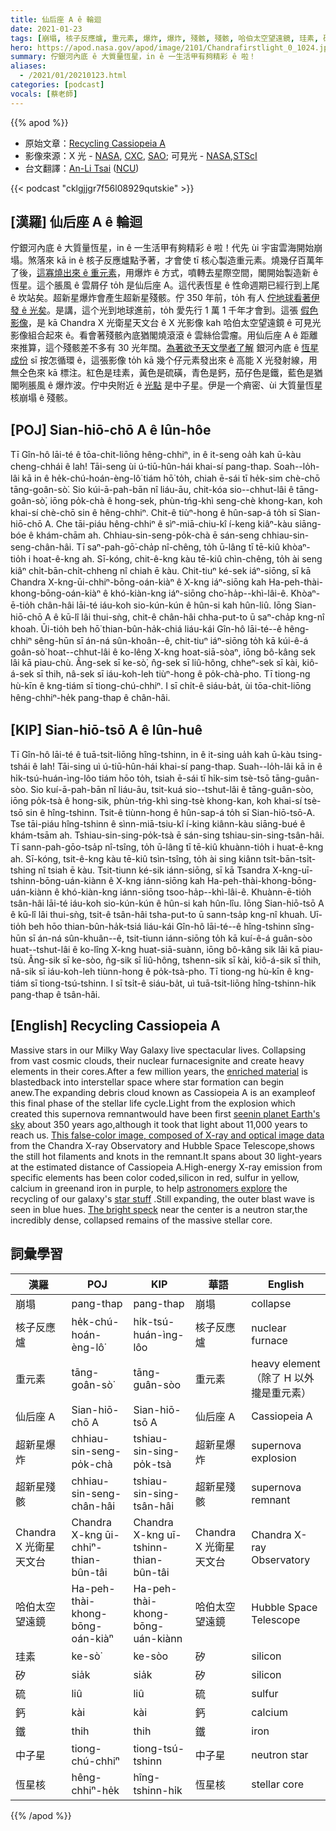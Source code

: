 ```yaml
---
title: 仙后座 A ê 輪迴
date: 2021-01-23
tags: [崩塌, 核子反應爐, 重元素, 爆炸, 爆炸, 殘骸, 殘骸, 哈伯太空望遠鏡, 珪素, 矽, 硫, 鈣, 中子星, 恆星核]
hero: https://apod.nasa.gov/apod/image/2101/Chandrafirstlight_0_1024.jpg
summary: 佇銀河內底 ê 大質量恆星，in ê 一生活甲有夠精彩 ê 啦！
aliases:
  - /2021/01/20210123.html
categories: [podcast]
vocals: [蔡老師]
---
```


{{% apod %}}

- 原始文章：[Recycling Cassiopeia A](https://apod.nasa.gov/apod/ap210123.html)
- 影像來源：X 光 - [NASA](https://www.nasa.gov/), [CXC](http://chandra.harvard.edu/), [SAO](http://chandra.harvard.edu/); 可見光 - [NASA,STScI](http://www.stsci.edu/)
- 台文翻譯：[An-Li Tsai](mailto:thianbun.taigi@gmail.com) ([NCU](https://www.astro.ncu.edu.tw))

{{< podcast "cklgjjgr7f56l08929qutskie" >}}

## [漢羅] 仙后座 A ê 輪迴

佇銀河內底 ê 大質量恆星，in ê 一生活甲有夠精彩 ê 啦！代先 ùi 宇宙雲海開始崩塌。煞落來 kā in ê 核子反應爐點予著，才會使 tī 核心製造重元素。燒幾仔百萬年了後，[這寡燒出來 ê 重元素](https://apod.nasa.gov/apod/ap190801.html)，用爆炸 ê 方式，噴轉去星際空間，閣開始製造新 ê 恆星。這个脹風 ê 雲屑仔 to̍h 是仙后座 A。這代表恆星 ê 性命週期已經行到上尾 ê 坎站矣。超新星爆炸會產生超新星殘骸。佇 350 年前，to̍h 有人 [佇地球看著伊發 ê 光矣](http://spider.seds.org/spider/Vars/casA.html)。是講，這个光到地球進前，to̍h 愛先行 1 萬 1 千年才會到。這張 [假色影像](https://www.nasa.gov/mission_pages/chandra/images/the-latest-look-at-first-light-from-chandra.html)，是 kā Chandra X 光衛星天文台 ê X 光影像 kah 哈伯太空望遠鏡 ê 可見光影像組合起來 ê。看會著殘骸內底猶閣燒滾滾 ê 雲絲佮雲瘤。用仙后座 A ê 距離來推算，這个殘骸差不多有 30 光年闊。[為著欲予天文學者了解](https://arxiv.org/abs/1111.7316) 銀河內底 ê [恆星成份](https://apod.nasa.gov/apod/ap171119.html) sī 按怎循環 ê，這張影像 to̍h kā 幾个仔元素發出來 ê 高能 X 光發射線，用無仝色來 kā 標注。紅色是珪素，黃色是硫磺，青色是鈣，茄仔色是鐵，藍色是猶閣咧脹風 ê 爆炸波。佇中央附近 ê [光點](https://apod.nasa.gov/apod/ap170501.html) 是中子星。伊是一个痟密、ùi 大質量恆星核崩塌 ê 殘骸。

## [POJ] Sian-hiō-chō A ê lûn-hôe

Tī Gîn-hô lāi-té ê tōa-chit-liōng hêng-chhiⁿ, in ê it-seng oa̍h kah ū-kàu cheng-chhái ê lah! Tāi-seng ùi ú-tiū-hûn-hái khai-sí pang-thap. Soah--lo̍h-lâi kā in ê he̍k-chú-hoán-èng-lô͘ tiám hō͘ to̍h, chiah ē-sái tī he̍k-sim chè-chō tāng-goân-sò͘. Sio kúi-ā-pah-bān nî liáu-āu, chit-kóa sio--chhut-lâi ê tāng-goân-sò͘, iōng po̍k-chà ê hong-sek, phùn-tńg-khì seng-chè khong-kan, koh khai-sí chè-chō sin ê hêng-chhiⁿ. Chit-ê tiùⁿ-hong ê hûn-sap-á to̍h sī Sian-hiō-chō A. Che tāi-piáu hêng-chhiⁿ ê sìⁿ-miā-chiu-kî í-keng kiâⁿ-kàu siāng-bóe ê khám-chām ah. Chhiau-sin-seng-po̍k-chà ē sán-seng chhiau-sin-seng-chân-hâi. Tī saⁿ-pah-gō͘-cha̍p nî-chêng, to̍h ū-lâng tī tē-kiû khòaⁿ-tio̍h i hoat-ê-kng ah. Sī-kóng, chit-ê-kng kàu tē-kiû chìn-chêng, to̍h ài seng kiâⁿ chi̍t-bān-chi̍t-chheng nî chiah ē kàu. Chit-tiuⁿ ké-sek iáⁿ-siōng, sī kā Chandra X-kng-ūi-chhiⁿ-bōng-oán-kiàⁿ ê X-kng iáⁿ-siōng kah Ha-peh-thài-khong-bōng-oán-kiàⁿ ê khó-kiàn-kng iáⁿ-siōng cho͘-ha̍p--khì-lâi-ê. Khòaⁿ-ē-tio̍h chân-hâi lāi-té iáu-koh sio-kún-kún ê hûn-si kah hûn-liû. Iōng Sian-hiō-chō A ê kū-lî lâi thui-sǹg, chit-ê chân-hâi chha-put-to ū saⁿ-cha̍p kng-nî khoah. Ūi-tio̍h beh hō͘ thian-bûn-ha̍k-chiá liáu-kái Gîn-hô lāi-té--ê hêng-chhiⁿ sêng-hūn sī án-ná sûn-khoân--ê, chit-tiuⁿ iáⁿ-siōng to̍h kā kúi-ê-á goân-sò͘ hoat--chhut-lâi ê ko-lêng X-kng hoat-siā-sòaⁿ, iōng bô-kâng sek lâi kā piau-chù. Âng-sek sī ke-sò͘, n̂g-sek sī liû-hông, chheⁿ-sek sī kài, kiô-á-sek sī thih, nâ-sek sī iáu-koh-leh tiùⁿ-hong ê po̍k-chà-pho. Tī tiong-ng hù-kīn ê kng-tiám sī tiong-chú-chhiⁿ. I sī chi̍t-ê siáu-ba̍t, ùi tōa-chit-liōng hêng-chhiⁿ-he̍k pang-thap ê chân-hâi.

## [KIP] Sian-hiō-tsō A ê lûn-huê

Tī Gîn-hô lāi-té ê tuā-tsit-liōng hîng-tshinn, in ê it-sing ua̍h kah ū-kàu tsing-tshái ê lah! Tāi-sing uì ú-tiū-hûn-hái khai-sí pang-thap. Suah--lo̍h-lâi kā in ê hi̍k-tsú-huán-ìng-lôo tiám hōo to̍h, tsiah ē-sái tī hi̍k-sim tsè-tsō tāng-guân-sòo. Sio kuí-ā-pah-bān nî liáu-āu, tsit-kuá sio--tshut-lâi ê tāng-guân-sòo, iōng po̍k-tsà ê hong-sik, phùn-tńg-khì sing-tsè khong-kan, koh khai-sí tsè-tsō sin ê hîng-tshinn. Tsit-ê tiùnn-hong ê hûn-sap-á to̍h sī Sian-hiō-tsō-A. Tse tāi-piáu hîng-tshinn ê sìnn-miā-tsiu-kî í-king kiânn-kàu siāng-bué ê khám-tsām ah. Tshiau-sin-sing-po̍k-tsà ē sán-sing tshiau-sin-sing-tsân-hâi. Tī sann-pah-gōo-tsa̍p nî-tsîng, to̍h ū-lâng tī tē-kiû khuànn-tio̍h i huat-ê-kng ah. Sī-kóng, tsit-ê-kng kàu tē-kiû tsìn-tsîng, to̍h ài sing kiânn tsi̍t-bān-tsi̍t-tshing nî tsiah ē kàu. Tsit-tiunn ké-sik iánn-siōng, sī kā Tsandra X-kng-uī-tshinn-bōng-uán-kiànn ê X-kng iánn-siōng kah Ha-peh-thài-khong-bōng-uán-kiànn ê khó-kiàn-kng iánn-siōng tsoo-ha̍p--khì-lâi-ê. Khuànn-ē-tio̍h tsân-hâi lāi-té iáu-koh sio-kún-kún ê hûn-si kah hûn-lîu. Iōng Sian-hiō-tsō A ê kū-lî lâi thui-sǹg, tsit-ê tsân-hâi tsha-put-to ū sann-tsa̍p kng-nî khuah. Uī-tio̍h beh hōo thian-bûn-ha̍k-tsiá liáu-kái Gîn-hô lāi-té--ê hîng-tshinn sîng-hūn sī án-ná sûn-khuân--ê, tsit-tiunn iánn-siōng to̍h kā kuí-ê-á guân-sòo huat--tshut-lâi ê ko-lîng X-kng huat-siā-suànn, iōng bô-kâng sik lâi kā piau-tsù. Âng-sik sī ke-sòo, n̂g-sik sī liû-hông, tshenn-sik sī kài, kiô-á-sik sī thih, nâ-sik sī iáu-koh-leh tiùnn-hong ê po̍k-tsà-pho. Tī tiong-ng hù-kīn ê kng-tiám sī tiong-tsú-tshinn. I sī tsi̍t-ê siáu-ba̍t, uì tuā-tsit-liōng hîng-tshinn-hi̍k pang-thap ê tsân-hâi.

## [English] Recycling Cassiopeia A

Massive stars in our Milky Way Galaxy live spectacular lives. Collapsing from vast cosmic clouds, their nuclear furnacesignite and create heavy elements in their cores.After a few million years, the [enriched material](https://apod.nasa.gov/apod/ap190801.html) is blastedback into interstellar space where star formation can begin anew.The expanding debris cloud known as Cassiopeia A is an exampleof this final phase of the stellar life cycle.Light from the explosion which created this supernova remnantwould have been first [seenin planet Earth's sky](http://spider.seds.org/spider/Vars/casA.html) about 350 years ago,although it took that light about 11,000 years to reach us. [This false-color image, composed of X-ray and optical image data](https://www.nasa.gov/mission_pages/chandra/images/the-latest-look-at-first-light-from-chandra.html) from the Chandra X-ray Observatory and Hubble Space Telescope,shows the still hot filaments and knots in the remnant.It spans about 30 light-years at the estimated distance of Cassiopeia A.High-energy X-ray emission from specific elements has been color coded,silicon in red, sulfur in yellow, calcium in greenand iron in purple, to help [astronomers explore](https://arxiv.org/abs/1111.7316) the recycling of our galaxy's [star stuff](https://apod.nasa.gov/apod/ap171119.html) .Still expanding, the outer blast wave is seen in blue hues. [The bright speck](https://apod.nasa.gov/apod/ap170501.html) near the center is a neutron star,the incredibly dense, collapsed remains of the massive stellar core.

## 詞彙學習

|漢羅|POJ|KIP|華語|English|
|-|-|-|-|-|
|崩塌|pang-thap|pang-thap|崩塌|collapse|
|核子反應爐|he̍k-chú-hoán-èng-lô͘|hi̍k-tsú-huán-ìng-lôo|核子反應爐|nuclear furnace|
|重元素|tāng-goân-sò͘|tāng-guân-sòo|重元素|heavy element（除了 H 以外攏是重元素）|
|仙后座 A|Sian-hiō-chō A|Sian-hiō-tsō A|仙后座 A|Cassiopeia A|
|超新星爆炸|chhiau-sin-seng-po̍k-chà|tshiau-sin-sing-po̍k-tsà|超新星爆炸|supernova explosion|
|超新星殘骸|chhiau-sin-seng-chân-hâi|tshiau-sin-sing-tsân-hâi|超新星殘骸|supernova remnant|
|Chandra X 光衛星天文台|Chandra X-kng ūi-chhiⁿ-thian-bûn-tâi|Chandra X-kng uī-tshinn-thian-bûn-tâi|Chandra X 光衛星天文台|Chandra X-ray Observatory|
|哈伯太空望遠鏡|Ha-peh-thài-khong-bōng-oán-kiàⁿ|Ha-peh-thài-khong-bōng-uán-kiànn|哈伯太空望遠鏡|Hubble Space Telescope|
|珪素|ke-sò͘|ke-sòo|矽|silicon|
|矽|sia̍k|sia̍k|矽|silicon|
|硫|liû|liû|硫|sulfur|
|鈣|kài|kài|鈣|calcium|
|鐵|thih|thih|鐵|iron|
|中子星|tiong-chú-chhiⁿ|tiong-tsú-tshinn|中子星|neutron star|
|恆星核|hêng-chhiⁿ-he̍k|hîng-tshinn-hi̍k|恆星核|stellar core|

{{% /apod %}}
